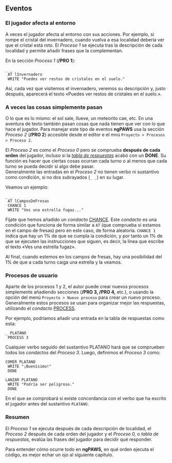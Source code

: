 ## Eventos

### El jugador afecta al entorno

A veces el jugador afecta al entorno con sus acciones. Por ejemplo, si rompe el cristal del invernadero, cuando vuelva a esa localidad debería ver que el cristal está roto. El _Proceso 1_ se ejecuta tras la descripción de cada localidad y permite añadir frases que la complementan.

En la sección _Proceso 1_ \(**/PRO 1**\):

```
_ _ 
 AT lInvernadero
 WRITE "Puedes ver restos de cristales en el suelo."
```

Así, cada vez que visitemos el invernadero, veremos su descripción y, justo después, aparecerá el texto «Puedes ver restos de cristales en el suelo.».

### A veces las cosas simplemente pasan

O lo que es lo mismo: el sol sale, llueve, un meteorito cae, etc. En una aventura de texto también pasan cosas que nada tienen que ver con lo que hace el jugador. Para manejar este tipo de eventos **ngPAWS** usa la sección _Proceso 2_ \(**/PRO 2**\) accesible desde el editor e el mnú `Proyecto > Procesos > Proceso 2`.

El _Proceso 2_ es como el _Proceso 0_ pero se comprueba **después de cada orden** del jugador, incluso si la [_tabla de respuestas_](/La-tabla-de-respuestas.md) acabó con un **DONE**. Su función es hacer que ciertas cosas ocurran cada turno o al menos que cada turno se pueda decidir si algo debe pasar.  
Generalmente las entradas en el _Proceso 2_ no tienen verbo ni sustantivo como condición, si no dos subrayados \(`_ _`\) en su lugar.

Veamos un ejemplo:

```
_ _
 AT lCamposDeFresas
 CHANCE 1
 WRITE "Ves una estrella fugaz..."
```

Fíjate que hemos añadido un _condacto_ [CHANCE](CHANCE_ES). Este _condacto_ es una condición que funciona de forma similar a `AT` \(que comprueba si estamos en el campo de fresas\) pero en este caso, de forma aleatoria. `CHANCE 1` indica que hay un 1% de que se cumpla la condición, y por tanto un 1% de que se ejecuten las instrucciones que siguen, es decir, la línea que escribe el texto «Ves una estrella fugaz».

Al final, cuando estemos en los campos de fresas, hay una posibilidad del 1% de que a cada turno caiga una estrella y la veamos.

### Procesos de usuario

Aparte de los procesos 1 y 2, el autor puede crear nuevos procesos simplemente añadiendo secciones \(**/PRO 3, /PRO 4,** etc.\), o usando la opción del menú `Proyecto > Nuevo proceso` para crear un nuevo proceso. Generalmente estos procesos se usan para organizar mejor las respuestas, utilizando el _condacto_ [PROCESS](PROCESS_ES).

Por ejemplo, podríamos añadir una entrada en la tabla de respuestas como esta:

```
_ PLATANO
 PROCESS 3
```

Cualquier verbo seguido del sustantivo PLATANO hará que se comprueben todos los _condactos_ del _Proceso 3_. Luego, definimos el _Proceso 3_ como:

```
COMER PLATANO
 WRITE "¡Buenísimo!"
 DONE

LANZAR PLATANO
 WRITE "Podría ser peligroso."
 DONE
```

En el que se comprobará si existe concordancia con el verbo que ha escrito el jugador antes del sustantivo `PLATANO`.

### Resumen

El _Proceso 1_ se ejecuta después de cada descripción de localidad, el _Proceso 2_ después de cada orden del jugador y el _Proceso 0,_ o _tabla de respuestas,_ evalúa las frases del jugador para decidir qué responder.

Para entender cómo ocurre todo en **ngPAWS,** en qué orden  ejecuta el código, es mejor echar un ojo al siguiente capítulo.

